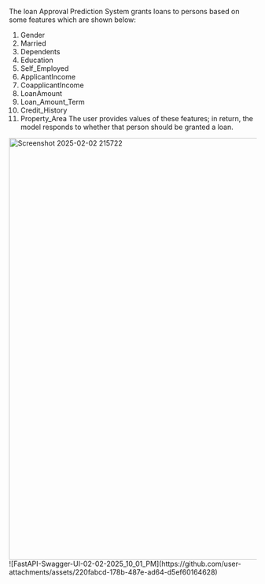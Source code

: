 The loan Approval Prediction System grants loans to persons based on some features which are shown below:
1. Gender
2. Married
3. Dependents
4. Education
5. Self_Employed
6. ApplicantIncome
7. CoapplicantIncome
8. LoanAmount
9. Loan_Amount_Term
10. Credit_History
11. Property_Area
The user provides values of these features; in return, the model responds to whether that person should be granted a loan.
<img width="857" alt="Screenshot 2025-02-02 215722" src="https://github.com/user-attachments/assets/72b4a137-2737-4063-ba46-4cf20c0d294e" />
![FastAPI-Swagger-UI-02-02-2025_10_01_PM](https://github.com/user-attachments/assets/220fabcd-178b-487e-ad64-d5ef60164628)

